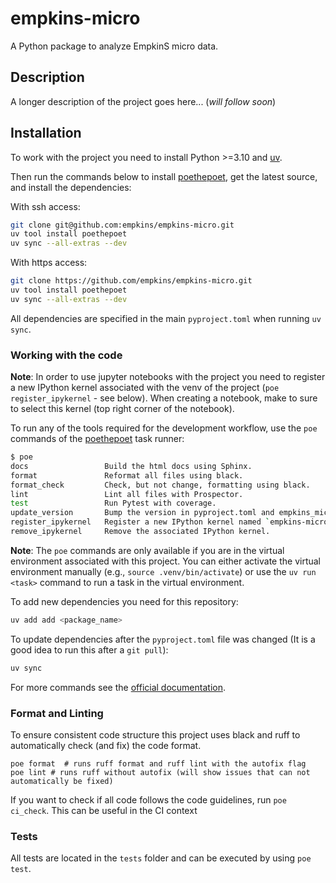 # empkins-micro

A Python package to analyze EmpkinS micro data.


## Description

A longer description of the project goes here... (*will follow soon*)


## Installation

To work with the project you need to install Python >=3.10 and [uv](https://docs.astral.sh/uv/getting-started/installation/).

Then run the commands below to install [poethepoet](`https://poethepoet.natn.io`), get the latest source,
and install the dependencies:

With ssh access:

```bash
git clone git@github.com:empkins/empkins-micro.git
uv tool install poethepoet
uv sync --all-extras --dev
```

With https access:

```bash
git clone https://github.com/empkins/empkins-micro.git
uv tool install poethepoet
uv sync --all-extras --dev
```

All dependencies are specified in the main `pyproject.toml` when running `uv sync`.

### Working with the code

**Note**: In order to use jupyter notebooks with the project you need to register a new IPython 
kernel associated with the venv of the project (`poe register_ipykernel` - see below). 
When creating a notebook, make to sure to select this kernel (top right corner of the notebook).

To run any of the tools required for the development workflow, use the `poe` commands of the 
[poethepoet](https://github.com/nat-n/poethepoet) task runner:

```bash
$ poe
docs                 Build the html docs using Sphinx.
format               Reformat all files using black.
format_check         Check, but not change, formatting using black.
lint                 Lint all files with Prospector.
test                 Run Pytest with coverage.
update_version       Bump the version in pyproject.toml and empkins_micro.__init__ .
register_ipykernel   Register a new IPython kernel named `empkins-micro` linked to the virtual environment.
remove_ipykernel     Remove the associated IPython kernel.
```

**Note**: The `poe` commands are only available if you are in the virtual environment associated with this project. 
You can either activate the virtual environment manually (e.g., `source .venv/bin/activate`) or use the `uv run <task>` 
command to run a task in the virtual environment.

To add new dependencies you need for this repository:
```bash
uv add add <package_name>
```

To update dependencies after the `pyproject.toml` file was changed (It is a good idea to run this after a `git pull`):
```bash
uv sync
```

For more commands see the [official documentation](https://docs.astral.sh/uv/).

### Format and Linting

To ensure consistent code structure this project uses black and ruff to automatically check (and fix) the code format.

```
poe format  # runs ruff format and ruff lint with the autofix flag
poe lint # runs ruff without autofix (will show issues that can not automatically be fixed)
```

If you want to check if all code follows the code guidelines, run `poe ci_check`.
This can be useful in the CI context


### Tests

All tests are located in the `tests` folder and can be executed by using `poe test`.